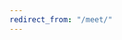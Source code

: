 ```yaml
---
redirect_from: "/meet/"
---
```


<script>
  window.location.href = "https://zoom.us/j/8853597062";
</script>
